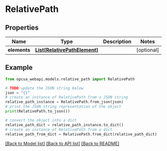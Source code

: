 # RelativePath


## Properties

Name | Type | Description | Notes
------------ | ------------- | ------------- | -------------
**elements** | [**List[RelativePathElement]**](RelativePathElement.md) |  | [optional] 

## Example

```python
from opcua_webapi.models.relative_path import RelativePath

# TODO update the JSON string below
json = "{}"
# create an instance of RelativePath from a JSON string
relative_path_instance = RelativePath.from_json(json)
# print the JSON string representation of the object
print(RelativePath.to_json())

# convert the object into a dict
relative_path_dict = relative_path_instance.to_dict()
# create an instance of RelativePath from a dict
relative_path_from_dict = RelativePath.from_dict(relative_path_dict)
```
[[Back to Model list]](../README.md#documentation-for-models) [[Back to API list]](../README.md#documentation-for-api-endpoints) [[Back to README]](../README.md)


